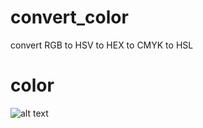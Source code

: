 # convert_color
convert RGB to HSV to HEX to CMYK to HSL

# color
![alt text]([https://qthelper.ru/wp-content/uploads/2022/10/RGB_HSV_HEX_HSL_1.jpg])
